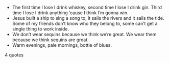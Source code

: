  - The first time I lose I drink whiskey, second time I lose I drink gin. Third time I lose I drink anything ’cause I think I’m gonna win.
 - Jesus built a ship to sing a song to, it sails the rivers and it sails the tide. Some of my friends don’t know who they belong to, some can’t get a single thing to work inside.
 - We don’t wear sequins because we think we’re great. We wear them because we think sequins are great.
 - Warm evenings, pale mornings, bottle of blues.

4 quotes